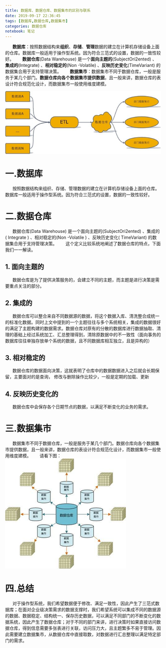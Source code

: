 ```yaml
---
title: 数据库、数据仓库、数据集市的区别与联系
date: 2019-09-17 22:36:45
tags: [数据库,数据仓库,数据集市]
categories: 数据仓库
notebook: 笔记
---
```


&nbsp;&nbsp;&nbsp;&nbsp;&nbsp;&nbsp;<b>数据库</b>：按照数据结构来<b>组织</b>、<b>存储</b>、<b>管理</b>数据的建立在计算机存储设备上面的仓库。数据库一般适用于操作型系统。因为符合三范式的设置，数据的一致性较好。
&nbsp;&nbsp;&nbsp;&nbsp;&nbsp;&nbsp;<b>数据仓库</b>(Data Warehouse) 是一个<b>面向主题的</b>(SubjectOri2ented) 、<b>集成的</b>(Integrate) 、<b>相对稳定的</b>(Non -Volatile) 、<b>反映历史变化</b>(TimeVariant) 的数据集合用于支持管理决策。
&nbsp;&nbsp;&nbsp;&nbsp;&nbsp;&nbsp;<b>数据集市</b>：数据集市不同于数据仓库，一般是服务于某几个部门。<b>数据仓库向各个数据集市提供数据</b>，且一般来讲，数据仓库的表设计符合规范化设计，而数据集市一般使用维度建模。

![data_relationship](数据库、数据仓库、数据集市的区别与联系/data-relationship.jpeg)

<!-- more -->

# 一.数据库
&nbsp;&nbsp;&nbsp;&nbsp;&nbsp;&nbsp;按照数据结构来组织、存储、管理数据的建立在计算机存储设备上面的仓库。数据库一般适用于操作型系统。因为符合三范式的设置，数据的一致性较好。

# 二.数据仓库
&nbsp;&nbsp;&nbsp;&nbsp;&nbsp;&nbsp;数据仓库(Data Warehouse) 是一个面向主题的(SubjectOri2ented) 、集成的( Integrate ) 、相对稳定的(Non -Volatile ) 、反映历史变化( TimeVariant) 的数据集合用于支持管理决策。
&nbsp;&nbsp;&nbsp;&nbsp;&nbsp;&nbsp;这个定义比较系统地阐述了数据仓库的特点，下面我们一一解读。
## 1. 面向主题的
&nbsp;&nbsp;&nbsp;&nbsp;&nbsp;&nbsp;数据仓库是为了提供决策服务的，会建立不同的主题，而主题是进行决策是需要重点关注的部分。
## 2. 集成的
&nbsp;&nbsp;&nbsp;&nbsp;&nbsp;&nbsp;数据仓库可以整合来自不同数据源的数据，将这个数据入库、清洗整合成统一的标准化数据。同时上文中提到的一个主题往往与多个系统相关，集成的数据很好的满足了主题构建的数据需求。数据仓库对原有的分散的数据库进行数据抽取、清理的基础上经过系统加工、汇总整理得到，清除原数据中的不一致性（面向事务的数据库往往单独存放单个系统的数据，且不同数据库相互独立，且是异构的）
## 3. 相对稳定的
&nbsp;&nbsp;&nbsp;&nbsp;&nbsp;&nbsp;数据仓库的数据面向决策，这就表明了仓库中的数据数据进入之后就会长期保留，主要面对的是查询， 修改与删除操作比较少，一般是定期的加载、更新
## 4. 反映历史变化的
&nbsp;&nbsp;&nbsp;&nbsp;&nbsp;&nbsp;数据仓库中会保存各个日期节点的数据，以满足不断变化的业务的需求。

# 三.数据集市
&nbsp;&nbsp;&nbsp;&nbsp;&nbsp;&nbsp;数据集市不同于数据仓库，一般是服务于某几个部门。数据仓库向各个数据集市提供数据，且一般来讲，数据仓库的表设计符合规范化设计，而数据集市一般使用维度建模。
&nbsp;&nbsp;&nbsp;&nbsp;&nbsp;&nbsp;请看下图：
![data_warehouse](数据库、数据仓库、数据集市的区别与联系/data_warehouse.jpeg)

# 四.总结
&nbsp;&nbsp;&nbsp;&nbsp;&nbsp;&nbsp;对于操作型系统，我们希望数据便于修改、满足一致性，因此产生了三范式数据库；在面对企业级决策需求的数据支撑时，我们希望系统可以集成不同的数据源的数据、数据稳定、结构统一、保存历史数据，可以满足不同部门的不断变化的数据系统，因此产生了数据仓库；对于不同的部门来讲，进行决策时如果直接访问数据仓库，得到信息需要多张表进行关联，访问压力大，且主题繁多不易于管理。因此需要建立数据集市，从数据仓库中直接取数，对数据进行汇总整理以满足特定部门的需求。

